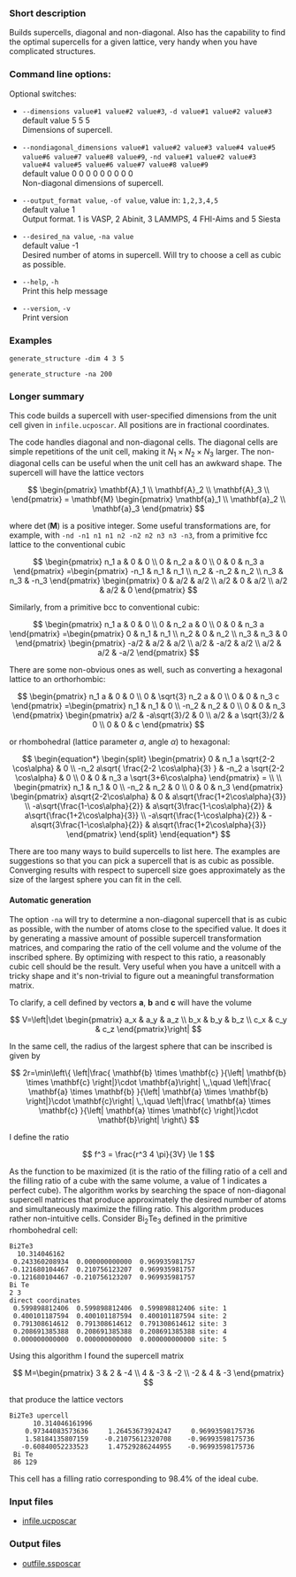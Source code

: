 
### Short description

Builds supercells, diagonal and non-diagonal. Also has the capability to find the optimal supercells for a given lattice, very handy when you have complicated structures.

### Command line options:




Optional switches:

* `--dimensions value#1 value#2 value#3`, `-d value#1 value#2 value#3`  
    default value 5 5 5  
    Dimensions of supercell.

* `--nondiagonal_dimensions value#1 value#2 value#3 value#4 value#5 value#6 value#7 value#8 value#9`, `-nd value#1 value#2 value#3 value#4 value#5 value#6 value#7 value#8 value#9`  
    default value 0 0 0 0 0 0 0 0 0  
    Non-diagonal dimensions of supercell.

* `--output_format value`, `-of value`, value in: `1,2,3,4,5`  
    default value 1  
    Output format. 1 is VASP, 2 Abinit, 3 LAMMPS, 4 FHI-Aims and 5 Siesta

* `--desired_na value`, `-na value`  
    default value -1  
    Desired number of atoms in supercell. Will try to choose a cell as cubic as possible.

* `--help`, `-h`  
    Print this help message

* `--version`, `-v`  
    Print version
### Examples

`generate_structure -dim 4 3 5` 

`generate_structure -na 200` 

### Longer summary

This code builds a supercell with user-specified dimensions from the unit cell given in `infile.ucposcar`. All positions are in fractional coordinates.

The code handles diagonal and non-diagonal cells. The diagonal cells are simple repetitions of the unit cell, making it $N_1 \times N_2 \times N_3$ larger. The non-diagonal cells can be useful when the unit cell has an awkward shape. The supercell will have the lattice vectors

$$
\begin{pmatrix}
\mathbf{A}_1 \\
\mathbf{A}_2 \\
\mathbf{A}_3 \\
\end{pmatrix}
= \mathbf{M}
\begin{pmatrix}
\mathbf{a}_1 \\
\mathbf{a}_2 \\
\mathbf{a}_3
\end{pmatrix}
$$

where $\det( \mathbf{M} )$ is a positive integer. Some useful transformations are, for example, with `-nd -n1 n1 n1 n2 -n2 n2 n3 n3 -n3`, from a primitive fcc lattice to the conventional cubic

$$
\begin{pmatrix}
n_1 a & 0 & 0 \\
0 & n_2 a & 0 \\
0 & 0 & n_3 a
\end{pmatrix}
=\begin{pmatrix}
-n_1 & n_1 & n_1 \\
n_2 & -n_2 & n_2 \\
n_3 & n_3 & -n_3
\end{pmatrix}
\begin{pmatrix}
0 & a/2 & a/2 \\
a/2 & 0 & a/2 \\
a/2 & a/2 & 0
\end{pmatrix}
$$

Similarly, from a primitive bcc to conventional cubic:

$$
\begin{pmatrix}
n_1 a & 0 & 0 \\
0 & n_2 a & 0 \\
0 & 0 & n_3 a
\end{pmatrix}
=\begin{pmatrix}
0 & n_1 & n_1 \\
n_2 & 0 & n_2 \\
n_3 & n_3 & 0
\end{pmatrix}
\begin{pmatrix}
-a/2 & a/2 & a/2 \\
a/2 & -a/2 & a/2 \\
a/2 & a/2 & -a/2
\end{pmatrix}
$$

There are some non-obvious ones as well, such as converting a hexagonal lattice to an orthorhombic:

$$
\begin{pmatrix}
n_1 a & 0 & 0 \\
0 & \sqrt{3} n_2 a  & 0 \\
0 & 0 & n_3 c
\end{pmatrix}
=\begin{pmatrix}
n_1 & n_1 & 0 \\
-n_2 & n_2 & 0 \\
0 & 0 & n_3
\end{pmatrix}
\begin{pmatrix}
a/2 & -a\sqrt{3}/2 & 0 \\
a/2 & a \sqrt{3}/2 & 0 \\
0 & 0 & c
\end{pmatrix}
$$

or rhombohedral (lattice parameter $a$, angle $\alpha$) to hexagonal:

$$
\begin{equation*}
\begin{split}
\begin{pmatrix}
0 & n_1 a \sqrt{2-2 \cos\alpha} & 0  \\
-n_2 a\sqrt{ \frac{2-2 \cos\alpha}{3} } & -n_2 a \sqrt{2-2 \cos\alpha}  & 0 \\
0 & 0 & n_3 a \sqrt{3+6\cos\alpha}
\end{pmatrix}
= \\ \\ \begin{pmatrix}
n_1 & n_1 & 0 \\
-n_2 & n_2 & 0 \\
0 & 0 & n_3
\end{pmatrix}
\begin{pmatrix}
a\sqrt{2-2\cos\alpha} & 0 & a\sqrt{\frac{1+2\cos\alpha}{3}} \\
-a\sqrt{\frac{1-\cos\alpha}{2}} & a\sqrt{3\frac{1-\cos\alpha}{2}} & a\sqrt{\frac{1+2\cos\alpha}{3}} \\
-a\sqrt{\frac{1-\cos\alpha}{2}} & -a\sqrt{3\frac{1-\cos\alpha}{2}} & a\sqrt{\frac{1+2\cos\alpha}{3}}
\end{pmatrix}
\end{split}
\end{equation*}
$$

There are too many ways to build supercells to list here. The examples are suggestions so that you can pick a supercell that is as cubic as possible. Converging results with respect to supercell size goes approximately as the size of the largest sphere you can fit in the cell.

#### Automatic generation

The option `-na` will try to determine a non-diagonal supercell that is as cubic as possible, with the number of atoms close to the specified value. It does it by generating a massive amount of possible supercell transformation matrices, and comparing the ratio of the cell volume and the volume of the inscribed sphere. By optimizing with respect to this ratio, a reasonably cubic cell should be the result. Very useful when you have a unitcell with a tricky shape and it's non-trivial to figure out a meaningful transformation matrix.

To clarify, a cell defined by vectors $\mathbf{a}$, $\mathbf{b}$ and $\mathbf{c}$ will have the volume

$$
V=\left|\det
\begin{pmatrix}
  a_x & a_y & a_z \\
  b_x & b_y & b_z \\
  c_x & c_y & c_z
\end{pmatrix}\right|
$$

In the same cell, the radius of the largest sphere that can be inscribed is given by

$$
2r=\min\left\{
\left|\frac{ \mathbf{b} \times \mathbf{c} }{\left| \mathbf{b} \times \mathbf{c} \right|}\cdot \mathbf{a}\right| \,,\quad
\left|\frac{ \mathbf{a} \times \mathbf{b} }{\left| \mathbf{a} \times \mathbf{b} \right|}\cdot \mathbf{c}\right| \,,\quad
\left|\frac{ \mathbf{a} \times \mathbf{c} }{\left| \mathbf{a} \times \mathbf{c} \right|}\cdot \mathbf{b}\right|
\right\}
$$

I define the ratio

$$
f^3 = \frac{r^3 4 \pi}{3V} \le 1
$$

As the function to be maximized (it is the ratio of the filling ratio of a cell and the filling ratio of a cube with the same volume, a value of 1 indicates a perfect cube). The algorithm works by searching the space of non-diagonal supercell matrices that produce approximately the desired number of atoms and simultaneously maximize the filling ratio. This algorithm produces rather non-intuitive cells. Consider Bi<sub>2</sub>Te<sub>3</sub> defined in the primitive rhombohedral cell:

```
Bi2Te3
  10.314046162
 0.243360208934  0.000000000000  0.969935981757
-0.121680104467  0.210756123207  0.969935981757
-0.121680104467 -0.210756123207  0.969935981757
Bi Te
2 3
direct coordinates
 0.599898812406  0.599898812406  0.599898812406 site: 1
 0.400101187594  0.400101187594  0.400101187594 site: 2
 0.791308614612  0.791308614612  0.791308614612 site: 3
 0.208691385388  0.208691385388  0.208691385388 site: 4
 0.000000000000  0.000000000000  0.000000000000 site: 5
```

Using this algorithm I found the supercell matrix

$$
M=\begin{pmatrix}
3 & 2 & -4 \\
4 & -3 & -2 \\
-2 & 4 & -3
\end{pmatrix}
$$

that produce the lattice vectors

```
Bi2Te3 upercell
      10.314046161996
    0.97344083573636     1.26453673924247     0.96993598175736
    1.58184135807159    -0.21075612320708    -0.96993598175736
   -0.60840052233523     1.47529286244955    -0.96993598175736
 Bi Te
 86 129
```
This cell has a filling ratio corresponding to 98.4% of the ideal cube.

### Input files

* [infile.ucposcar](../files.md#infile.ucposcar)

### Output files

* [outfile.ssposcar](../files.md#infile.ssposcar)
